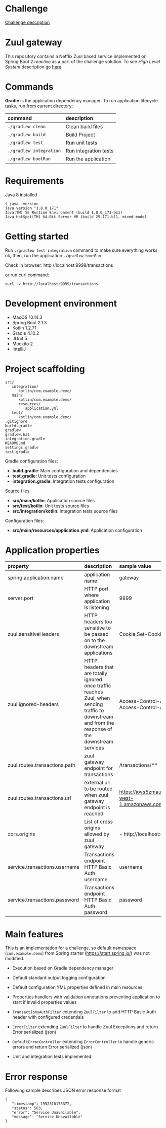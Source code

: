 # Challenge

[Challenge description](https://github.com/payvision-development/recruitment-challenges/tree/fullstack-engineer)

# Zuul gateway

This repository contains a Netflix Zuul based service implemented on Spring Boot 2 _reactive_ as a part of the challenge solution. To see _High Level System_ description go [here](./../README.md)

# Commands

**Gradle** is the application dependency manager. To run application lifecycle tasks, run from current directory:

| command | description |
| :----- | :------- |
| `./gradlew clean` | Clean build files |
| `./gradlew build` | Build Project |
| `./gradlew test` | Run unit tests |
| `./gradlew integration` | Run integration tests |
| `./gradlew bootRun` | Run the application |

# Requirements

Java 8 installed

```
$ java -version
java version "1.8.0_171"
Java(TM) SE Runtime Environment (build 1.8.0_171-b11)
Java HotSpot(TM) 64-Bit Server VM (build 25.171-b11, mixed mode)
```

# Getting started

Run `./gradlew test integration` command to make sure everything works ok, then, run the application `./gradlew bootRun`

Check in browser: http://localhost:9999/transactions

or run curl command:

```
curl -v http://localhost:9999/transactions
```

# Development environment

* MacOS 10.14.3
* Spring Boot 2.1.3
* Kotlin 1.2.71
* Gradle 4.10.2
* JUnit 5
* Mockito 2
* IntelliJ

# Project scaffolding

```
src/
   integration/
      kotlin/com.example.demo/
   main/
      kotlin/com.example.demo/
      resources/
         application.yml
   test/
      kotlin/com.example.demo/
.gitignore
build.gradle
gradlew
gradlew.bat
integration.gradle
README.md
settings.gradle
test.gradle
```

Gradle configuration files:

* **build.gradle**: Main configuration and dependencies
* **test.gradle**: Unit tests configuration
* **integration.gradle**: Integration tests configuration

Source files:

* **src/main/kotlin**: Application source files
* **src/test/kotlin**: Unit tests source files
* **src/integration/kotlin**: Integration tests source files

Configuration files:

* **src/main/resources/application.yml**: Application configuration

# Application properties

| property | description | sample value |
| :------- | :---------- | :----------- |
| spring.application.name | application name | gateway |
| server.port | HTTP port where application is listening | 9999 |
| zuul.sensitiveHeaders | HTTP headers too sensitive to be passed on to the downstream applications | Cookie,Set-Cookie |
| zuul.ignored-headers | HTTP headers that are totally ignored once traffic reaches Zuul, when sending traffic to downstream and from the response of the downstream services | Access-Control-Allow-Credentials, Access-Control-Allow-Origin |
| zuul.routes.transactions.path | zuul gateway endpoint for transactions | /transactions/** |
| zuul.routes.transactions.url | external url to be routed when zuul gateway endpoint is reached | https://jovs5zmau3.execute-api.eu-west-1.amazonaws.com/prod/transactions |
| cors.origins | List of cross origins allowed by zuul gateway  | - http://localhost:4200 |
| service.transactions.username | Transactions endpoint HTTP Basic Auth username | username |
| service.transactions.password | Transactions endpoint HTTP Basic Auth password | password |

# Main features

This is an implementation for a challenge, so default namespace (`com.example.demo`) from Spring starter (https://start.spring.io/) was not modified.

* Execution based on Gradle dependency manager

* Default standard output logging configuration

* Default configuration YML properties defined in main resources

* Properties handlers with validation annotations preventing application to start if invalid properties values

* `TransactionsAuthFilter` extending `ZuulFilter` to add HTTP Basic Auth header with configured credentials

* `ErrorFilter` extending `ZuulFilter` to handle Zuul Exceptions and return Error serialized (json)

* `DefaultErrorController` extending `ErrorController` to handle generic errors and return Error serialized (json)

* Unit and integration tests implemented

# Error response

Following sample describes JSON error response format

```
{
   "timestamp": 1552316178372,
   "status": 503,
   "error": "Service Unavailable",
   "message": "Service Unavailable"
}
```
